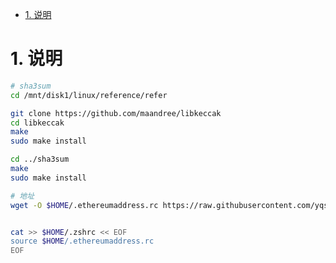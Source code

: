 <!-- TOC -->

- [1. 说明](#1-说明)

<!-- /TOC -->


<a id="markdown-1-说明" name="1-说明"></a>
# 1. 说明

```bash
# sha3sum
cd /mnt/disk1/linux/reference/refer

git clone https://github.com/maandree/libkeccak
cd libkeccak
make
sudo make install

cd ../sha3sum
make 
sudo make install

# 地址
wget -O $HOME/.ethereumaddress.rc https://raw.githubusercontent.com/yqsy/notes/master/business/blockchain/ethereum/script/ethereumaddress.rc


cat >> $HOME/.zshrc << EOF
source $HOME/.ethereumaddress.rc
EOF

```

